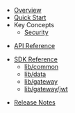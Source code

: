 * [Overview](/content/product_overview)
* [Quick Start](/content/quick_start)
* Key Concepts
	* [Security](/content/concepts/security)
<!-- api_open -->
* [API Reference](/content/api_reference)
<!-- api_close -->
<!-- sdk_open -->
* [SDK Reference](/content/sdk_reference)
	* [lib/common](/content/sdk/lib-common)
	* [lib/data](/content/sdk/lib-data)
	* [lib/gateway](/content/sdk/lib-gateway)
	* [lib/gateway/jwt](/content/sdk/lib-gateway-jwt)
<!-- sdk_close -->
* [Release Notes](/content/release_notes)